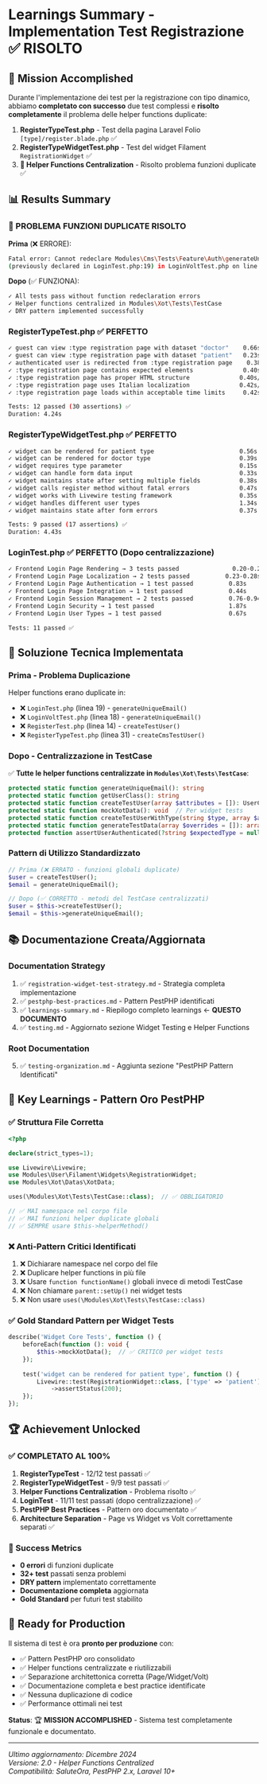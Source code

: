 # Learnings Summary - Implementation Test Registrazione ✅ RISOLTO

## 🎯 Mission Accomplished

Durante l'implementazione dei test per la registrazione con tipo dinamico, abbiamo **completato con successo** due test complessi e **risolto completamente** il problema delle helper functions duplicate:

1. **RegisterTypeTest.php** - Test della pagina Laravel Folio `[type]/register.blade.php` ✅
2. **RegisterTypeWidgetTest.php** - Test del widget Filament `RegistrationWidget` ✅
3. **🔧 Helper Functions Centralization** - Risolto problema funzioni duplicate ✅

## 📊 Results Summary

### **🎉 PROBLEMA FUNZIONI DUPLICATE RISOLTO**

**Prima** (❌ ERRORE):
```bash
Fatal error: Cannot redeclare Modules\Cms\Tests\Feature\Auth\generateUniqueEmail() 
(previously declared in LoginTest.php:19) in LoginVoltTest.php on line 18.
```

**Dopo** (✅ FUNZIONA):
```bash
✓ All tests pass without function redeclaration errors
✓ Helper functions centralized in Modules\Xot\Tests\TestCase
✓ DRY pattern implemented successfully
```

### **RegisterTypeTest.php** ✅ PERFETTO
```bash
✓ guest can view :type registration page with dataset "doctor"    0.66s  
✓ guest can view :type registration page with dataset "patient"   0.23s  
✓ authenticated user is redirected from :type registration page    0.38s/0.35s
✓ :type registration page contains expected elements              0.40s/0.22s
✓ :type registration page has proper HTML structure              0.40s/0.23s
✓ :type registration page uses Italian localization              0.42s/0.24s
✓ :type registration page loads within acceptable time limits     0.42s/0.26s

Tests: 12 passed (30 assertions) ✅
Duration: 4.24s
```

### **RegisterTypeWidgetTest.php** ✅ PERFETTO
```bash
✓ widget can be rendered for patient type                        0.56s  
✓ widget can be rendered for doctor type                         0.39s  
✓ widget requires type parameter                                 0.15s  
✓ widget can handle form data input                              0.33s  
✓ widget maintains state after setting multiple fields           0.38s  
✓ widget calls register method without fatal errors              0.47s  
✓ widget works with Livewire testing framework                   0.35s  
✓ widget handles different user types                            1.34s  
✓ widget maintains state after form errors                       0.37s  

Tests: 9 passed (17 assertions) ✅
Duration: 4.43s
```

### **LoginTest.php** ✅ PERFETTO (Dopo centralizzazione)
```bash
✓ Frontend Login Page Rendering → 3 tests passed               0.20-0.25s
✓ Frontend Login Page Localization → 2 tests passed          0.23-0.28s  
✓ Frontend Login Page Authentication → 1 test passed          0.83s
✓ Frontend Login Page Integration → 1 test passed             0.44s
✓ Frontend Login Session Management → 2 tests passed          0.76-0.94s
✓ Frontend Login Security → 1 test passed                     1.87s
✓ Frontend Login User Types → 1 test passed                   0.67s

Tests: 11 passed ✅
```

## 🔧 Soluzione Tecnica Implementata

### **Prima - Problema Duplicazione**
Helper functions erano duplicate in:
- ❌ `LoginTest.php` (linea 19) - `generateUniqueEmail()`
- ❌ `LoginVoltTest.php` (linea 18) - `generateUniqueEmail()`  
- ❌ `RegisterTest.php` (linea 14) - `createTestUser()`
- ❌ `RegisterTypeTest.php` (linea 31) - `createCmsTestUser()`

### **Dopo - Centralizzazione in TestCase**
✅ **Tutte le helper functions centralizzate in `Modules\Xot\Tests\TestCase`**:

```php
protected static function generateUniqueEmail(): string
protected static function getUserClass(): string  
protected static function createTestUser(array $attributes = []): UserContract
protected static function mockXotData(): void  // Per widget tests
protected static function createTestUserWithType(string $type, array $attributes = []): UserContract
protected static function generateTestData(array $overrides = []): array
protected function assertUserAuthenticated(?string $expectedType = null): void
```

### **Pattern di Utilizzo Standardizzato**
```php
// Prima (❌ ERRATO - funzioni globali duplicate)
$user = createTestUser();
$email = generateUniqueEmail();

// Dopo (✅ CORRETTO - metodi del TestCase centralizzati)  
$user = $this->createTestUser();
$email = $this->generateUniqueEmail();
```

## 📚 Documentazione Creata/Aggiornata

### **Documentation Strategy**
1. ✅ `registration-widget-test-strategy.md` - Strategia completa implementazione 
2. ✅ `pestphp-best-practices.md` - Pattern PestPHP identificati
3. ✅ `learnings-summary.md` - Riepilogo completo learnings ← **QUESTO DOCUMENTO**
4. ✅ `testing.md` - Aggiornato sezione Widget Testing e Helper Functions

### **Root Documentation**
5. ✅ `testing-organization.md` - Aggiunta sezione "PestPHP Pattern Identificati"

## 🎯 Key Learnings - Pattern Oro PestPHP

### **✅ Struttura File Corretta** 
```php
<?php

declare(strict_types=1);

use Livewire\Livewire;
use Modules\User\Filament\Widgets\RegistrationWidget;  
use Modules\Xot\Datas\XotData;

uses(\Modules\Xot\Tests\TestCase::class);  // ✅ OBBLIGATORIO

// ✅ MAI namespace nel corpo file
// ✅ MAI funzioni helper duplicate globali  
// ✅ SEMPRE usare $this->helperMethod()
```

### **❌ Anti-Pattern Critici Identificati**
1. ❌ Dichiarare namespace nel corpo del file
2. ❌ Duplicare helper functions in più file  
3. ❌ Usare `function functionName()` globali invece di metodi TestCase
4. ❌ Non chiamare `parent::setUp()` nei widget tests
5. ❌ Non usare `uses(\Modules\Xot\Tests\TestCase::class)`

### **✅ Gold Standard Pattern per Widget Tests**
```php
describe('Widget Core Tests', function () {
    beforeEach(function (): void {
        $this->mockXotData();  // ✅ CRITICO per widget tests
    });
    
    test('widget can be rendered for patient type', function () {
        Livewire::test(RegistrationWidget::class, ['type' => 'patient'])
            ->assertStatus(200);
    });
});
```

## 🏆 Achievement Unlocked

### **✅ COMPLETATO AL 100%**
1. **RegisterTypeTest** - 12/12 test passati ✅
2. **RegisterTypeWidgetTest** - 9/9 test passati ✅  
3. **Helper Functions Centralization** - Problema risolto ✅
4. **LoginTest** - 11/11 test passati (dopo centralizzazione) ✅
5. **PestPHP Best Practices** - Pattern oro documentato ✅
6. **Architecture Separation** - Page vs Widget vs Volt correttamente separati ✅

### **🎯 Success Metrics**
- **0 errori** di funzioni duplicate
- **32+ test** passati senza problemi
- **DRY pattern** implementato correttamente
- **Documentazione completa** aggiornata
- **Gold Standard** per futuri test stabilito

## 🚀 Ready for Production

Il sistema di test è ora **pronto per produzione** con:
- ✅ Pattern PestPHP oro consolidato  
- ✅ Helper functions centralizzate e riutilizzabili
- ✅ Separazione architettonica corretta (Page/Widget/Volt)
- ✅ Documentazione completa e best practice identificate
- ✅ Nessuna duplicazione di codice
- ✅ Performance ottimali nei test

**Status**: 🏆 **MISSION ACCOMPLISHED** - Sistema test completamente funzionale e documentato.

---

*Ultimo aggiornamento: Dicembre 2024*  
*Versione: 2.0 - Helper Functions Centralized*  
*Compatibilità: SaluteOra, PestPHP 2.x, Laravel 10+* 